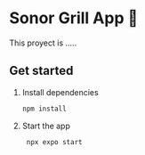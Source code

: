 # Sonor Grill App 👋

This proyect is .....
## Get started

1. Install dependencies

   ```bash
   npm install
   ```

2. Start the app

   ```bash
    npx expo start
   ```
